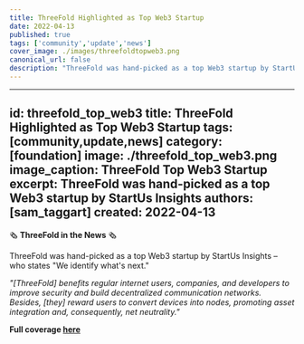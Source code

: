 ```yaml
---
title: ThreeFold Highlighted as Top Web3 Startup
date: 2022-04-13
published: true
tags: ['community','update','news']
cover_image: ./images/threefoldtopweb3.png
canonical_url: false
description: "ThreeFold was hand-picked as a top Web3 startup by StartUs Insights!"
---
```


---
id: threefold_top_web3
title: ThreeFold Highlighted as Top Web3 Startup
tags: [community,update,news]
category: [foundation]
image: ./threefold_top_web3.png
image_caption: ThreeFold Top Web3 Startup
excerpt: ThreeFold was hand-picked as a top Web3 startup by StartUs Insights
authors: [sam_taggart]
created: 2022-04-13
---

🗞 **ThreeFold in the News** 🗞

ThreeFold was hand-picked as a top Web3 startup by StartUs Insights – who states "We identify what's next."

*"[ThreeFold] benefits regular internet users, companies, and developers to improve security and build decentralized communication networks. Besides, [they] reward users to convert devices into nodes, promoting asset integration and, consequently, net neutrality."*

**Full coverage [here](https://www.startus-insights.com/innovators-guide/web3-startups/)**